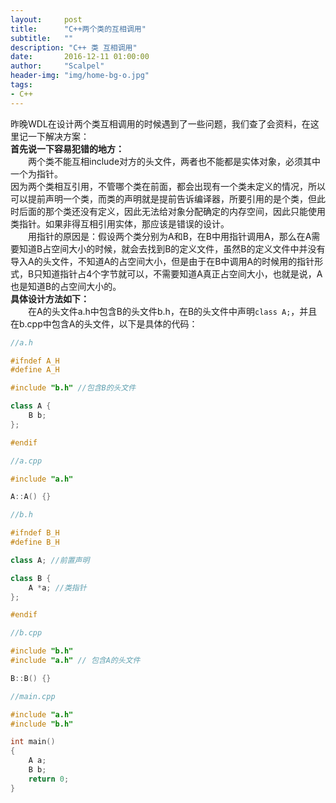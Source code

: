 ```yaml
---
layout:     post
title:      "C++两个类的互相调用"
subtitle:   ""
description: "C++ 类 互相调用"
date:       2016-12-11 01:00:00
author:     "Scalpel"
header-img: "img/home-bg-o.jpg"
tags:
- C++
---
```


昨晚WDL在设计两个类互相调用的时候遇到了一些问题，我们查了会资料，在这里记一下解决方案：   
**首先说一下容易犯错的地方：**   
　　两个类不能互相include对方的头文件，两者也不能都是实体对象，必须其中一个为指针。	
因为两个类相互引用，不管哪个类在前面，都会出现有一个类未定义的情况，所以可以提前声明一个类，而类的声明就是提前告诉编译器，所要引用的是个类，但此时后面的那个类还没有定义，因此无法给对象分配确定的内存空间，因此只能使用类指针。如果非得互相引用实体，那应该是错误的设计。   
　　用指针的原因是：假设两个类分别为A和B，在B中用指针调用A，那么在A需要知道B占空间大小的时候，就会去找到B的定义文件，虽然B的定义文件中并没有导入A的头文件，不知道A的占空间大小，但是由于在B中调用A的时候用的指针形式，B只知道指针占4个字节就可以，不需要知道A真正占空间大小，也就是说，A也是知道B的占空间大小的。   
**具体设计方法如下：**   
　　在A的头文件a.h中包含B的头文件b.h，在B的头文件中声明`class A;`，并且在b.cpp中包含A的头文件，以下是具体的代码：

~~~cpp
//a.h

#ifndef A_H
#define A_H

#include "b.h" //包含B的头文件

class A {
    B b;
};

#endif
~~~

~~~cpp
//a.cpp

#include "a.h"

A::A() {}
~~~

~~~cpp
//b.h

#ifndef B_H
#define B_H

class A; //前置声明

class B {
    A *a; //类指针
};

#endif
~~~

~~~cpp
//b.cpp

#include "b.h"
#include "a.h" // 包含A的头文件

B::B() {}
~~~

~~~cpp
//main.cpp

#include "a.h"
#include "b.h"

int main()
{
    A a;
    B b;
    return 0;
}
~~~